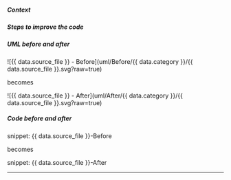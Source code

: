 
##### Context

##### Steps to improve the code

##### UML before and after

![{{ data.source_file }} - Before](uml/Before/{{ data.category }}/{{ data.source_file }}.svg?raw=true)

becomes

![{{ data.source_file }} - After](uml/After/{{ data.category }}/{{ data.source_file }}.svg?raw=true)

##### Code before and after

snippet: {{ data.source_file }}-Before

becomes

snippet: {{ data.source_file }}-After

-----


